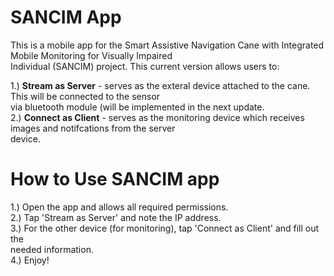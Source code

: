 # SANCIM App

This is a mobile app for the Smart Assistive Navigation Cane with Integrated Mobile Monitoring for Visually Impaired  
Individual (SANCIM) project. This current version allows users to:

1.) **Stream as Server** - serves as the exteral device attached to the cane. This will be connected to the sensor  
via bluetooth module (will be implemented in the next update.  
2.) **Connect as Client** - serves as the monitoring device which receives images and notifcations from the server  
device.

# How to Use SANCIM app

1.) Open the app and allows all required permissions.  
2.) Tap 'Stream as Server' and note the IP address.  
3.) For the other device (for monitoring), tap 'Connect as Client' and fill out the  
needed information.  
4.) Enjoy!
